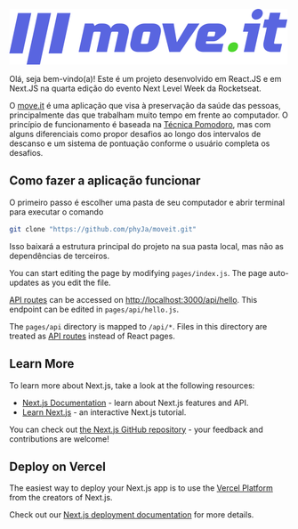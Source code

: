 ![Logo move.it](./public/logo-full.svg)

Olá, seja bem-vindo(a)! Este é um projeto desenvolvido em React.JS e em Next.JS na quarta edição do evento Next Level Week da Rocketseat.

O [move.it]() é uma aplicação que visa à preservação da saúde das pessoas, principalmente das que trabalham muito tempo em frente ao computador. O princípio de funcionamento é baseada na [Técnica Pomodoro](https://pt.wikipedia.org/wiki/T%C3%A9cnica_pomodoro), mas com alguns diferenciais como propor desafios ao longo dos intervalos de descanso e um sistema de pontuação conforme o usuário completa os desafios.

## Como fazer a aplicação funcionar

O primeiro passo é escolher uma pasta de seu computador e abrir terminal para executar o comando

```sh
git clone "https://github.com/phyJa/moveit.git"
```

Isso baixará a estrutura principal do projeto na sua pasta local, mas não as dependências de terceiros.

You can start editing the page by modifying `pages/index.js`. The page auto-updates as you edit the file.

[API routes](https://nextjs.org/docs/api-routes/introduction) can be accessed on [http://localhost:3000/api/hello](http://localhost:3000/api/hello). This endpoint can be edited in `pages/api/hello.js`.

The `pages/api` directory is mapped to `/api/*`. Files in this directory are treated as [API routes](https://nextjs.org/docs/api-routes/introduction) instead of React pages.

## Learn More

To learn more about Next.js, take a look at the following resources:

- [Next.js Documentation](https://nextjs.org/docs) - learn about Next.js features and API.
- [Learn Next.js](https://nextjs.org/learn) - an interactive Next.js tutorial.

You can check out [the Next.js GitHub repository](https://github.com/vercel/next.js/) - your feedback and contributions are welcome!

## Deploy on Vercel

The easiest way to deploy your Next.js app is to use the [Vercel Platform](https://vercel.com/new?utm_medium=default-template&filter=next.js&utm_source=create-next-app&utm_campaign=create-next-app-readme) from the creators of Next.js.

Check out our [Next.js deployment documentation](https://nextjs.org/docs/deployment) for more details.
